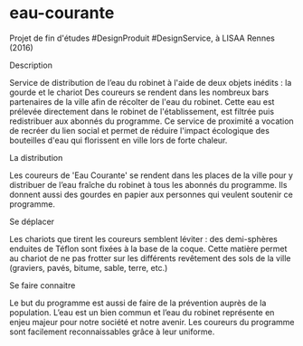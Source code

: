 # eau-courante
Projet de fin d'études #DesignProduit #DesignService, à LISAA Rennes (2016)

Description 

Service de distribution de l’eau du robinet à l'aide de deux objets inédits : la gourde et le chariot
Des coureurs se rendent dans les nombreux bars partenaires de la ville afin de récolter de l'eau du robinet. Cette eau est prélevée directement dans le robinet de l'établissement, est filtrée puis redistribuer aux abonnés du programme.
Ce service de proximité a vocation de recréer du lien social et permet de réduire l'impact écologique des bouteilles d'eau qui florissent en ville lors de forte chaleur.


La distribution

Les coureurs de 'Eau Courante' se rendent dans les places de la ville pour y distribuer de l’eau fraîche du robinet à tous les abonnés du programme.
Ils donnent aussi des gourdes en papier aux personnes qui veulent soutenir ce programme.

Se déplacer

Les chariots que tirent les coureurs semblent léviter : des demi-sphères enduites de Téflon sont fixées à la base de la coque.
Cette matière permet au chariot de ne pas frotter sur les différents revêtement des sols de la ville (graviers, pavés, bitume, sable, terre, etc.)

Se faire connaitre 

Le but du programme est aussi de faire de la prévention auprès de la population. L’eau est un bien commun et l’eau du robinet représente en enjeu majeur pour notre société et notre avenir.
Les coureurs du programme sont facilement reconnaissables grâce à leur uniforme.
